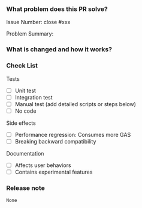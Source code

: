 <!--

Thank you for contributing to TiDB!

PR Title Format:
1. pkg [, pkg2, pkg3]: what's changed
2. *: what's changed

-->

### What problem does this PR solve?
<!--

Please create an issue first to describe the problem.

There MUST be one line starting with "Issue Number:  " and 
linking the relevant issues via the "close" or "ref".

-->

Issue Number: close #xxx

Problem Summary:

### What is changed and how it works?

### Check List

Tests <!-- At least one of them must be included. -->

- [ ] Unit test
- [ ] Integration test
- [ ] Manual test (add detailed scripts or steps below)
- [ ] No code

Side effects

- [ ] Performance regression: Consumes more GAS
- [ ] Breaking backward compatibility

Documentation

- [ ] Affects user behaviors
- [ ] Contains experimental features

### Release note

<!-- bugfix or new feature needs a release note -->

```release-note
None
```
